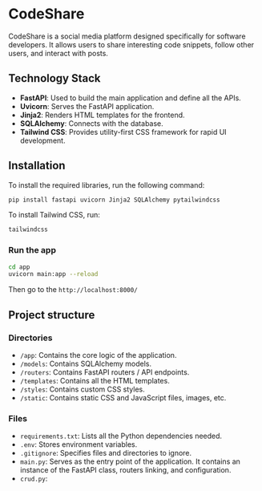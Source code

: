 # CodeShare

CodeShare is a social media platform designed specifically for software developers. It allows users to share interesting code snippets, follow other users, and interact with posts.

## Technology Stack

- **FastAPI**: Used to build the main application and define all the APIs.
- **Uvicorn**: Serves the FastAPI application.
- **Jinja2**: Renders HTML templates for the frontend.
- **SQLAlchemy**: Connects with the database.
- **Tailwind CSS**: Provides utility-first CSS framework for rapid UI development.

## Installation

To install the required libraries, run the following command:

```bash
pip install fastapi uvicorn Jinja2 SQLAlchemy pytailwindcss
```

To install Tailwind CSS, run:
``` bash
tailwindcss
```

### Run the app
``` bash
cd app
uvicorn main:app --reload
```
Then go to the `http://localhost:8000/`


## Project structure

### Directories
- `/app`: Contains the core logic of the application.
- `/models`: Contains SQLAlchemy models.
- `/routers`: Contains FastAPI routers / API endpoints.
- `/templates`: Contains all the HTML templates.
- `/styles`: Contains custom CSS styles.
- `/static`: Contains static CSS and JavaScript files, images, etc.


### Files
- `requirements.txt`: Lists all the Python dependencies needed.
- `.env`: Stores environment variables.
- `.gitignore`: Specifies files and directories to ignore.
- `main.py`: Serves as the entry point of the application. It contains an instance of the FastAPI class, routers linking, and configuration.
- `crud.py`: 
